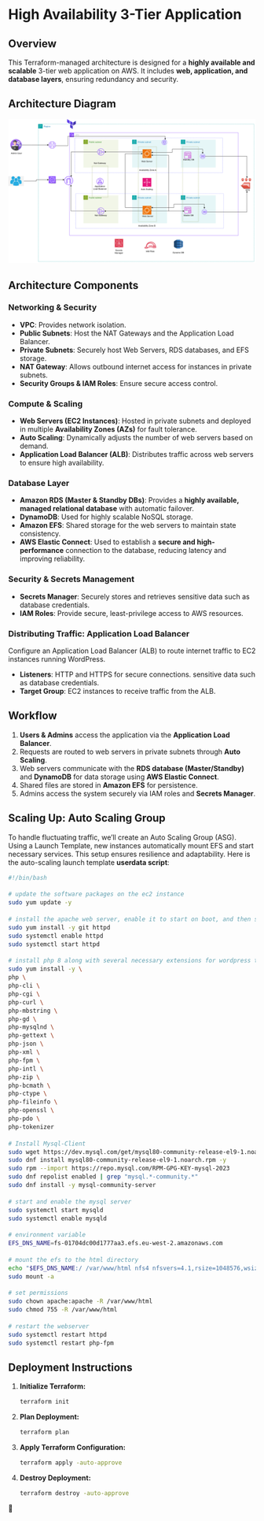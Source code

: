 
# High Availability 3-Tier Application

## Overview
This Terraform-managed architecture is designed for a **highly available and scalable** 3-tier web application on AWS. It includes **web, application, and database layers**, ensuring redundancy and security.

## Architecture Diagram
![Architecture Diagram](https://raw.githubusercontent.com/Devblaise/High-availability-3-tier-Web-App/refs/heads/main/images/high_availablity_3_tier_app.drawio_.png)

## Architecture Components
### **Networking & Security**
- **VPC**: Provides network isolation.
- **Public Subnets**: Host the NAT Gateways and the Application Load Balancer.
- **Private Subnets**: Securely host Web Servers, RDS databases, and EFS storage.
- **NAT Gateway**: Allows outbound internet access for instances in private subnets.
- **Security Groups & IAM Roles**: Ensure secure access control.

### **Compute & Scaling**
- **Web Servers (EC2 Instances)**: Hosted in private subnets and deployed in multiple **Availability Zones (AZs)** for fault tolerance.
- **Auto Scaling**: Dynamically adjusts the number of web servers based on demand.
- **Application Load Balancer (ALB)**: Distributes traffic across web servers to ensure high availability.

### **Database Layer**
- **Amazon RDS (Master & Standby DBs)**: Provides a **highly available, managed relational database** with automatic failover.
- **DynamoDB**: Used for highly scalable NoSQL storage.
- **Amazon EFS**: Shared storage for the web servers to maintain state consistency.
- **AWS Elastic Connect**: Used to establish a **secure and high-performance** connection to the database, reducing latency and improving reliability.

### **Security & Secrets Management**
- **Secrets Manager**: Securely stores and retrieves sensitive data such as database credentials.
- **IAM Roles**: Provide secure, least-privilege access to AWS resources.

### **Distributing Traffic: Application Load Balancer**
Configure an Application Load Balancer (ALB) to route internet traffic to EC2 instances running WordPress.
- **Listeners**: HTTP and HTTPS for secure connections. sensitive data such as database credentials.
- **Target Group**: EC2 instances to receive traffic from the ALB.

## Workflow
1. **Users & Admins** access the application via the **Application Load Balancer**.
2. Requests are routed to web servers in private subnets through **Auto Scaling**.
3. Web servers communicate with the **RDS database (Master/Standby)** and **DynamoDB** for data storage using **AWS Elastic Connect**.
4. Shared files are stored in **Amazon EFS** for persistence.
5. Admins access the system securely via IAM roles and **Secrets Manager**.

## Scaling Up: Auto Scaling Group
To handle fluctuating traffic, we’ll create an Auto Scaling Group (ASG). Using a Launch Template, new instances automatically mount EFS and start necessary services. This setup ensures resilience and adaptability. Here is the auto-scaling launch template **userdata script**:
```sh
#!/bin/bash

# update the software packages on the ec2 instance 
sudo yum update -y

# install the apache web server, enable it to start on boot, and then start the server immediately
sudo yum install -y git httpd
sudo systemctl enable httpd 
sudo systemctl start httpd

# install php 8 along with several necessary extensions for wordpress to run
sudo yum install -y \
php \
php-cli \
php-cgi \
php-curl \
php-mbstring \
php-gd \
php-mysqlnd \
php-gettext \
php-json \
php-xml \
php-fpm \
php-intl \
php-zip \
php-bcmath \
php-ctype \
php-fileinfo \
php-openssl \
php-pdo \
php-tokenizer

# Install Mysql-Client 
sudo wget https://dev.mysql.com/get/mysql80-community-release-el9-1.noarch.rpm 
sudo dnf install mysql80-community-release-el9-1.noarch.rpm -y
sudo rpm --import https://repo.mysql.com/RPM-GPG-KEY-mysql-2023
sudo dnf repolist enabled | grep "mysql.*-community.*"
sudo dnf install -y mysql-community-server 

# start and enable the mysql server
sudo systemctl start mysqld
sudo systemctl enable mysqld

# environment variable
EFS_DNS_NAME=fs-01704dc00d1777aa3.efs.eu-west-2.amazonaws.com

# mount the efs to the html directory 
echo "$EFS_DNS_NAME:/ /var/www/html nfs4 nfsvers=4.1,rsize=1048576,wsize=1048576,hard,timeo=600,retrans=2 0 0" | sudo tee -a /etc/fstab
sudo mount -a

# set permissions
sudo chown apache:apache -R /var/www/html
sudo chmod 755 -R /var/www/html

# restart the webserver
sudo systemctl restart httpd
sudo systemctl restart php-fpm
   ```

## Deployment Instructions
1. **Initialize Terraform:**
   ```sh
   terraform init
   ```
2. **Plan Deployment:**
   ```sh
   terraform plan
   ```
3. **Apply Terraform Configuration:**
   ```sh
   terraform apply -auto-approve
   ```
4. **Destroy Deployment:**
   ```sh
   terraform destroy -auto-approve
   ```
🚀

